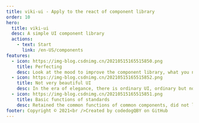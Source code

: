 ```yaml
---
title: viki-ui - Apply to the react of component library
order: 10
hero:
  title: viki-ui
  desc: A simple UI component library
  actions:
    - text: Start
      link: /en-US/components
features:
  - icon: https://img-blog.csdnimg.cn/20210515165515850.png
    title: Perfecting
    desc: Look at the mood to improve the component library, what you need to do, the components you need may appear.
  - icon: https://img-blog.csdnimg.cn/20210515165515852.png
    title: Not very beautiful UI
    desc: In the era of elegance, there is ordinary UI, ordinary but not mediocre. Under the ordinary appearance, there are still strong souls.
  - icon: https://img-blog.csdnimg.cn/20210515165515851.png
    title: Basic functions of standards
    desc: Retained the common functions of common components, did not launch complex functions, meet the basic use, need fancy operation, sorry, no!
footer: Copyright © 2021<br />Created by codedogQBY on GitHub
---
```

